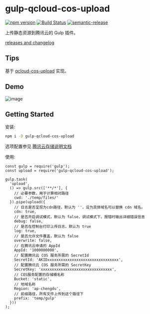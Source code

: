 # gulp-qcloud-cos-upload

[![npm version](https://badge.fury.io/js/gulp-qcloud-cos-upload.svg)](https://www.npmjs.com/package/gulp-qcloud-cos-upload)
[![Build Status](https://travis-ci.org/TabSpace/gulp-qcloud-cos-upload.svg?branch=master)](https://travis-ci.org/TabSpace/gulp-qcloud-cos-upload)
[![semantic-release](https://img.shields.io/badge/%20%20%F0%9F%93%A6%F0%9F%9A%80-semantic--release-e10079.svg)](https://github.com/semantic-release/semantic-release)

上传静态资源到腾讯云的 Gulp 插件。

[releases and changelog](https://github.com/TabSpace/gulp-qcloud-cos-upload/releases)

## Tips

基于 [qcloud-cos-upload](https://github.com/TabSpace/qcloud-cos-upload) 实现。

## Demo

![image](http://tabspace.github.io/demo/gulp-qcloud-cos-upload/demo.jpg)

## Getting Started

安装:

```bash
npm i -D gulp-qcloud-cos-upload
```

选项配置参见 [腾讯云存储说明文档](https://cloud.tencent.com/document/product/436/8629)

使用:

```script
const gulp = require('gulp');
const upload = require('gulp-qcloud-cos-upload');

gulp.task(
  'upload',
  () => gulp.src(['**/*'], {
    // 必要参数，用于计算相对路径
    cwd: './temp/files/'
  }).pipe(upload({
    // 日志是否呈现为cdn路径，默认为 ''，设为具体域名可以替换 cdn 域名。
    cdn: true,
    // 是否开启调试模式，默认为 false，调试模式下，报错时输出详细错误信息
    debug: false,
    // 是否在控制台打印上传日志，默认为 true
    log: true,
    // 是否允许文件覆盖，默认为 false
    overwrite: false,
    // 在腾讯云申请的 AppId
    AppId: '1000000000',
    // 配置腾讯云 COS 服务所需的 SecretId
    SecretId: 'AKIDxxxxxxxxxxxxxxxxxxxxxxxxxxxxxxxx',
    // 配置腾讯云 COS 服务所需的 SecretKey
    SecretKey: 'xxxxxxxxxxxxxxxxxxxxxxxxxxxxxxxx',
    // COS服务配置的存储桶名称
    Bucket: 'static',
    // 地域名称
    Region: 'ap-chengdu',
    // 前缀路径，所有文件上传到这个路径下
    prefix: 'temp/gulp'
  }))
);
```
